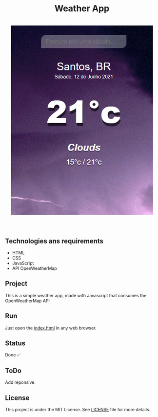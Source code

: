 <h1 align="center">
    Weather App
</h1>

<h1 align="center">
    <img alt="weather_app" title="weather_app" src="/image/app_readme.jpg" />
</h1>
<br>

## Technologies ans requirements
- HTML
- CSS
- JavaScript
- API OpenWeatherMap

## Project
This is a simple weather app, made with Javascript that consumes the OpenWeatherMap API
## Run
Just open the [index.html](index.html) in any web browser.

## Status
Done ✅

## ToDo
Add reponsive.

## License
This project is under the MIT License. See [LICENSE](LICENSE.md) file for more details.